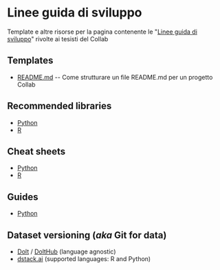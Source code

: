 # Linee guida di sviluppo
Template e altre risorse per la pagina contenente le "[Linee guida di sviluppo](http://collab.di.uniba.it/tesi-di-laurea/come-sviluppare-un-progetto-di-tesi/)" rivolte ai tesisti del Collab

## Templates
* [README.md](template/README.md) -- Come strutturare un file README.md per un progetto Collab

## Recommended libraries

* [Python](Python/libraries.md)
* [R](R/libraries.md)


## Cheat sheets

* [Python](Python/cheat-sheets.md)
* [R](R/cheat-sheets.md)

## Guides

* [Python](Python/guides.md)


## Dataset versioning (*aka* Git for data)
* [Dolt](https://github.com/liquidata-inc/dolt) / [DoltHub](https://www.dolthub.com/) (language agnostic)
* [dstack.ai](https://dstack.ai/) (supported languages: R and Python)
